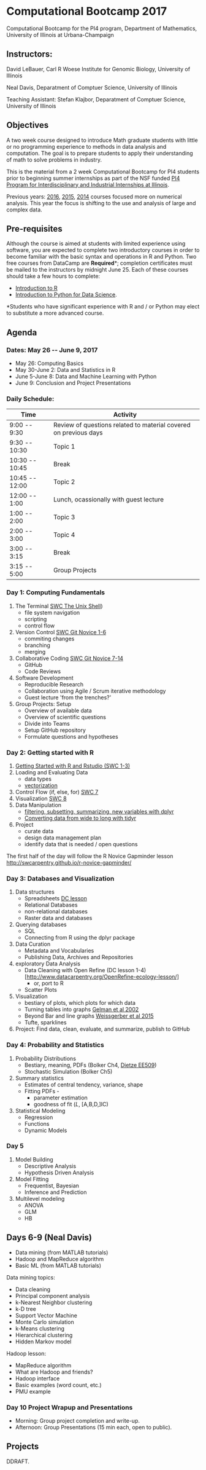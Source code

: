 # Computational Bootcamp 2017

Computational Bootcamp for the PI4 program, Department of Mathematics,  University of Illinois at Urbana-Champaign

## Instructors: 

David LeBauer, Carl R Woese Institute for Genomic Biology, University of Illinois

Neal Davis, Deparatment of Comptuer Science, University of Illinois

Teaching Assistant: Stefan Klajbor, Deparatment of Comptuer Science, University of Illinois

## Objectives

A two week course designed to introduce Math graduate students with little or no programming experience to methods in data analysis and computation. The goal is to prepare students to apply their understanding of math to solve problems in industry.

This is the material from a 2 week Computational Bootcamp for PI4 students prior to beginning summer internships as part of the NSF funded [PI4 Program for Interdisciplinary and Industrial Internships at Illinois](https://pi4.math.illinois.edu/). 

Previous years: [2016](http://www.math.uiuc.edu/~hirani/cbmg/index.html), [2015](http://math.illinois.edu/~shahkar2/cbmg/), [2014](http://www.math.uiuc.edu/~hirani/teaching/cbmgsu14) courses focused more on numerical analysis. This year the focus is shifting to the use and analysis of large and complex data.

## Pre-requisites

Although the course is aimed at students with limited experience using software, you are expected to complete two introductory courses in order to become familiar with the basic syntax and operations in R and Python. Two free courses from DataCamp are **Required***; completion certificates must be mailed to the instructors by midnight June 25. Each of these courses should take a few hours to complete: 
* [Introduction to R](https://www.datacamp.com/courses/free-introduction-to-r) 
* [Introduction to Python for Data Science](https://www.datacamp.com/courses/intro-to-python-for-data-science).

*Students who have significant experience with R and / or Python may elect to substitute a more advanced course.

## Agenda

### Dates: May 26 -- June 9, 2017

* May 26: Computing Basics
* May 30-June 2: Data and Statistics in R
* June 5-June 8: Data and Machine Learning with Python
* June 9: Conclusion and Project Presentations

### Daily Schedule:

| Time | Activity |
|---|---|
| 9:00 -- 9:30 | Review of questions related to material covered on previous days |
| 9:30 -- 10:30 | Topic 1 | 
| 10:30 -- 10:45 | Break | 
| 10:45 -- 12:00 | Topic 2 |
| 12:00 -- 1:00 | Lunch, ocassionally with guest lecture |
| 1:00 -- 2:00 | Topic 3 | 
| 2:00 -- 3:00 | Topic 4 |
| 3:00 -- 3:15 | Break | 
| 3:15 -- 5:00 | Group Projects | 

### Day 1: Computing Fundamentals

1. The Terminal [SWC The Unix Shell](http://swcarpentry.github.io/shell-novice/))
   * file system navigation
   * scripting
   * control flow
2. Version Control [SWC Git Novice 1-6](http://swcarpentry.github.io/git-novice/)
   * commiting changes
   * branching
   * merging
4.  Collaborative Coding [SWC Git Novice 7-14](http://swcarpentry.github.io/git-novice/)
    * GitHub
    * Code Reviews
3. Software Development
   * Reproducible Research
   * Collaboration using Agile / Scrum iterative methodology
   * Guest lecture 'from the trenches?'
5. Group Projects: Setup
   * Overview of available data
   * Overview of scientific questions 
   * Divide into Teams
   * Setup GitHub repository
   * Formulate questions and hypotheses

### Day 2: Getting started with R

1. [Getting Started with R and Rstudio (SWC 1-3)](http://swcarpentry.github.io/r-novice-gapminder/01-rstudio-intro/)
2. Loading and Evaluating Data
   * data types
   * [vectorization](http://swcarpentry.github.io/r-novice-gapminder/09-vectorization/)
3. Control Flow (if, else, for) [SWC 7](http://swcarpentry.github.io/r-novice-gapminder/07-control-flow/)
4. Visualization [SWC 8](http://swcarpentry.github.io/r-novice-gapminder/08-plot-ggplot2/)
5. Data Manipulation
   * [filtering, subsetting, summarizing, new variables with dplyr](http://swcarpentry.github.io/r-novice-gapminder/13-dplyr/)
   * [Converting data from wide to long with tidyr](http://swcarpentry.github.io/r-novice-gapminder/14-tidyr/)
6. Project 
   * curate data 
   * design data management plan
   * identify data that is needed / open questions


The first half of the day will follow the R Novice Gapminder lesson http://swcarpentry.github.io/r-novice-gapminder/

### Day 3: Databases and Visualization

1. Data structures
   * Spreadsheets [DC lesson](http://www.datacarpentry.org/spreadsheet-ecology-lesson/)
   * Relational Databases
   * non-relational databases
   * Raster data and databases
2. Querying databases
   * SQL
   * Connecting from R using the dplyr package
5. Data Curation
   * Metadata and Vocabularies
   * Publishing Data, Archives and Repositories
4. exploratory Data Analysis
   * Data Cleaning with Open Refine (DC lesson 1-4)[http://www.datacarpentry.org/OpenRefine-ecology-lesson/]
     * or, port to R
   * Scatter Plots
3. Visualization
   * bestiary of plots, which plots for which data
   * Turning tables into graphs [Gelman et al 2002](http://www.tandfonline.com/doi/abs/10.1198/000313002317572790)
   * Beyond Bar and line graphs [Weissgerber et al 2015](http://journals.plos.org/plosbiology/article?id=10.1371/journal.pbio.1002128)
   * Tufte, sparklines 
4. Project: Find data, clean, evaluate, and summarize, publish to GitHub

### Day 4: Probability and Statistics

1. Probability Distributions
   * Bestiary, meaning, PDFs (Bolker Ch4, [Dietze EE509](https://github.com/mdietze/EE509/blob/master/Exercise_02_Distributions.Rmd))
   * Stochastic Simulation (Bolker Ch5)
2. Summary statistics
   * Estimates of central tendency, variance, shape
   * Fitting PDFs - 
      * parameter estimation 
      * goodness of fit (_L_, [A,B,D,]IC)
3. Statistical Modeling
   * Regression
   * Functions
   * Dynamic Models

### Day 5

1. Model Building
   * Descriptive Analysis
   * Hypothesis Driven Analysis
4. Model Fitting 
   * Frequentist, Bayesian
   * Inference and Prediction
6. Multilevel modeling
   * ANOVA
   * GLM
   * HB
  
## Days 6-9 (Neal Davis)

- Data mining (from MATLAB tutorials)
- Hadoop and MapReduce algorithm
- Basic ML (from MATLAB tutorials)

Data mining topics:
- Data cleaning
- Principal component analysis
- k-Nearest Neighbor clustering
- k-D tree
- Support Vector Machine
- Monte Carlo simulation
- k-Means clustering
- Hierarchical clustering
- Hidden Markov model

Hadoop lesson:
- MapReduce algorithm
- What are Hadoop and friends?
- Hadoop interface
- Basic examples (word count, etc.)
- PMU example

### Day 10 Project Wrapup and Presentations

* Morning: Group project completion and write-up.
* Afternoon: Group Presentations (15 min each, open to public).

## Projects


<!-- adding Draft watermark http://stackoverflow.com/a/2486786/199217 -->
<style type="text/css">
#watermark {
  color: #d0d0d0;
  font-size: 50pt;
  -webkit-transform: rotate(-45deg);
  -moz-transform: rotate(-45deg);
  position: absolute;
  width: 100%;
  height: 100%;
  margin: 0;
  z-index: -1;
  left:-100px;
  top:-200px;
}
</style>


<p>DDRAFT.</p>
<div id="watermark">
<p>DRAFT.</p>
</div>
